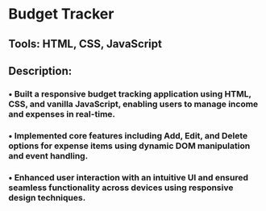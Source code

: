# Budget Tracker
## Tools: HTML, CSS, JavaScript

## Description:
###  • Built a responsive budget tracking application using HTML, CSS, and vanilla JavaScript, enabling users to manage income and expenses in real-time.
###  • Implemented core features including Add, Edit, and Delete options for expense items using dynamic DOM manipulation and event handling.
###  • Enhanced user interaction with an intuitive UI and ensured seamless functionality across devices using responsive design techniques.
